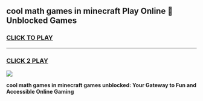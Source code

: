 
## cool math games in minecraft Play Online 👋 Unblocked Games
<h3>
<a href="https://news.freeplayer.one?title=cool_math_games_in_minecraft&ref=17CMG">CLICK TO PLAY</a></h3>
<hr>

<h3>
<a href="https://news.freeplayer.one?title=cool_math_games_in_minecraft&ref=17CMG">CLICK 2 PLAY</a>
  
</h3>

<a href="https://news.freeplayer.one?title=cool_math_games_in_minecraft&ref=17CMG/"><img src="https://clearcache.store/games.png"></a>


**cool math games in minecraft games unblocked: Your Gateway to Fun and Accessible Online Gaming**
